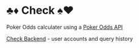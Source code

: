 # ♣️♦️ Check ♠️♥️

Poker Odds calculater using a [Poker Odds API](https://rapidapi.com/danielamitay/api/poker-odds)

[Check Backend](https://github.com/IMH51/check-server) - user accounts and query history
